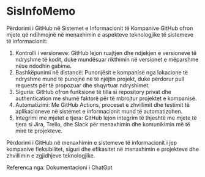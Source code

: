 # SisInfoMemo
Përdorimi i GitHub në Sistemet e Informacionit të Kompanive
GitHub ofron mjete që ndihmojnë në menaxhimin e aspekteve teknologjike të sistemeve të informacionit:

1. Kontrolli i versioneve: GitHub lejon ruajtjen dhe ndjekjen e versioneve të ndryshme të kodit, duke mundësuar rikthimin në versionet e mëparshme nëse ndodhin gabime.
2. Bashkëpunimi në distancë: Punonjësit e kompanisë nga lokacione të ndryshme mund të punojnë në të njëjtin projekt, duke përdorur pull requests për të propozuar dhe shqyrtuar ndryshimet.
3. Siguria: GitHub ofron funksione të tilla si repository privat dhe authentication me shumë faktorë për të mbrojtur projektet e kompanisë.
4. Automatizimi: Me GitHub Actions, proceset e zhvillimit dhe testimit të aplikacioneve në sistemet e informacionit mund të automatizohen.
5. Integrimi me mjetet e tjera: GitHub lejon integrim të thjeshtë me mjete të tjera si Jira, Trello, dhe Slack për menaxhimin dhe komunikimin më të mirë të projekteve.

Përdorimi i GitHub në menaxhimin e sistemeve të informacionit i jep kompanive fleksibilitet, siguri dhe efikasitet në menaxhimin e projekteve dhe zhvillimin e zgjidhjeve teknologjike.

Referenca nga: Dokumentacioni i ChatGpt 
